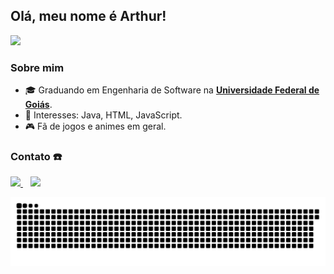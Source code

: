 ## Olá, meu nome é Arthur!

<p align="left">
    <a href="https://github.com/anuraghazra/github-readme-stats">
      <img src="https://github-readme-stats.vercel.app/api/top-langs/?username=ArthurFariaPeixoto&layout=compact&theme=synthwave">
    </a>
</p>

### Sobre mim

- 🎓 Graduando em Engenharia de Software na <a href = https://www.ufg.br/> **Universidade Federal de Goiás**</a>.
- 🎯 Interesses: Java, HTML, JavaScript. 
- 🎮 Fã de jogos e animes em geral.


### Contato :phone:

<p align="left">
    <a href="mailto:arthurfpeixoto@gmail.com">
        <img src="https://img.shields.io/badge/gmail-D14836?&style=for-the-badge&logo=gmail&logoColor=white&link=mailto:arthurfpeixoto@gmail.com">
    </a>
    &nbsp;&nbsp;
    <a href="https://www.instagram.com/arthur_fariap/">
        <img src="https://img.shields.io/badge/-Instagram-%23E4405F?style=for-the-badge&logo=instagram&logoColor=white">
    </a>
</p>

![Snake animation](https://github.com/ArthurFariaPeixoto/ArthurFariaPeixoto/blob/output/github-contribution-grid-snake.svg)

